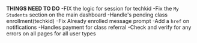 **THINGS NEED TO DO**
-FIX the logic for session for techkid
-Fix the `My Students` section on the main dashboard
-Handle's pending class enrollment(techkid)
-Fix Already enrolled message prompt
-Add a `href` on notifications
-Handles payment for class referral
-Check and verify for any errors on all pages for all user types
